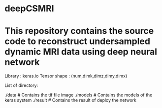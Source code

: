 # deepCSMRI
# This repository contains the source code to reconstruct undersampled dynamic MRI data using deep neural network

Library			: 	keras.io
Tensor shape	:	(num,dimk,dimz,dimy,dimx)

List of directory:

./data 		# Contains the tif file image
./models	# Contains the models of the keras system
./result	# Contains the result of deploy the network